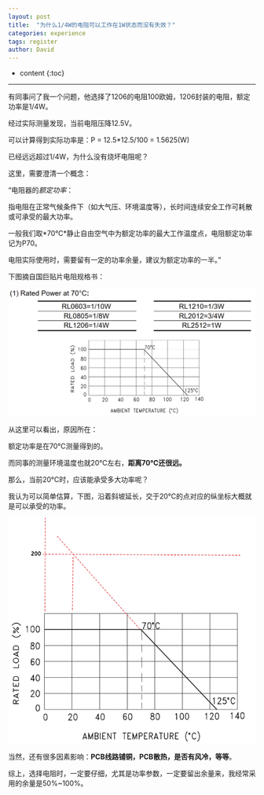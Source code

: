 ```yaml
---
layout: post
title:  "为什么1/4W的电阻可以工作在1W状态而没有失效？"
categories: experience
tags: register
author: David
---
```


* content
{:toc}

---

有同事问了我一个问题，他选择了1206的电阻100欧姆，1206封装的电阻，额定功率是1/4W。

经过实际测量发现，当前电阻压降12.5V。

可以计算得到实际功率是：P = 12.5*12.5/100 = 1.5625(W)

已经远远超过1/4W，为什么没有烧坏电阻呢？


这里，需要澄清一个概念：

“电阻器的*额定功率*：

指电阻在正常气候条件下（如大气压、环境温度等），长时间连续安全工作可耗散或可承受的最大功率。

一般我们取*70℃*静止自由空气中为额定功率的最大工作温度点，电阻额定功率记为P70。

电阻实际使用时，需要留有一定的功率余量，建议为额定功率的一半。”

下图摘自国巨贴片电阻规格书：

![额定功率](https://github.com/titron/titron.github.io/raw/master/img/2020-12-17-register_rated_power.png)

从这里可以看出，原因所在：

额定功率是在70℃测量得到的。

而同事的测量环境温度也就20℃左右，**距离70℃还很远。**

那么，当前20℃时，应该能承受多大功率呢？

我认为可以简单估算，下图，沿着斜坡延长，交于20℃的点对应的纵坐标大概就是可以承受的功率。

![估算实际功率](https://github.com/titron/titron.github.io/raw/master/img/2020-12-17-register_rated_power2.png)

当然，还有很多因素影响：**PCB线路铺铜，PCB散热，是否有风冷，等等**。


综上，选择电阻时，一定要仔细，尤其是功率参数，一定要留出余量来，我经常采用的余量是50%~100%。

